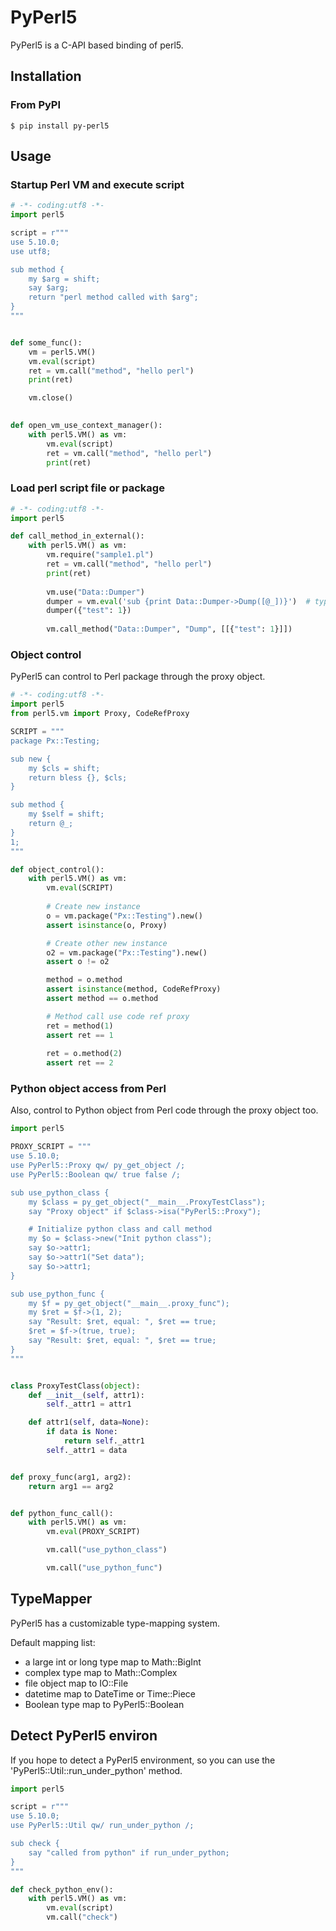 # PyPerl5

PyPerl5 is a C-API based binding of perl5.

## Installation

### From PyPI

```shell script
$ pip install py-perl5
```

##  Usage

### Startup Perl VM and execute script

```python
# -*- coding:utf8 -*-
import perl5

script = r"""
use 5.10.0;
use utf8;

sub method {
    my $arg = shift;
    say $arg;
    return "perl method called with $arg";
}
"""


def some_func():
    vm = perl5.VM()
    vm.eval(script)
    ret = vm.call("method", "hello perl")
    print(ret)

    vm.close()
    

def open_vm_use_context_manager():
    with perl5.VM() as vm:
        vm.eval(script)
        ret = vm.call("method", "hello perl")
        print(ret)
```

### Load perl script file or package
```python
# -*- coding:utf8 -*-
import perl5

def call_method_in_external():
    with perl5.VM() as vm:
        vm.require("sample1.pl")
        ret = vm.call("method", "hello perl")
        print(ret)
        
        vm.use("Data::Dumper")
        dumper = vm.eval('sub {print Data::Dumper->Dump([@_])}')  # type: CodeRefProxy
        dumper({"test": 1})
        
        vm.call_method("Data::Dumper", "Dump", [[{"test": 1}]])
```

### Object control

PyPerl5 can control to Perl package through the proxy object.

```python
# -*- coding:utf8 -*-
import perl5
from perl5.vm import Proxy, CodeRefProxy

SCRIPT = """
package Px::Testing;

sub new {
    my $cls = shift;
    return bless {}, $cls;
}

sub method {
    my $self = shift;
    return @_;
}
1;
"""

def object_control():
    with perl5.VM() as vm:
        vm.eval(SCRIPT)
    
        # Create new instance
        o = vm.package("Px::Testing").new()
        assert isinstance(o, Proxy)

        # Create other new instance
        o2 = vm.package("Px::Testing").new()
        assert o != o2

        method = o.method
        assert isinstance(method, CodeRefProxy)
        assert method == o.method

        # Method call use code ref proxy
        ret = method(1)
        assert ret == 1
        
        ret = o.method(2)
        assert ret == 2
```

### Python object access from Perl

Also, control to Python object from Perl code through the proxy object too.

```python
import perl5

PROXY_SCRIPT = """
use 5.10.0;
use PyPerl5::Proxy qw/ py_get_object /;
use PyPerl5::Boolean qw/ true false /;

sub use_python_class {
    my $class = py_get_object("__main__.ProxyTestClass");
    say "Proxy object" if $class->isa("PyPerl5::Proxy");

    # Initialize python class and call method    
    my $o = $class->new("Init python class");
    say $o->attr1;
    say $o->attr1("Set data");
    say $o->attr1;
}

sub use_python_func {
    my $f = py_get_object("__main__.proxy_func");
    my $ret = $f->(1, 2);
    say "Result: $ret, equal: ", $ret == true;
    $ret = $f->(true, true);
    say "Result: $ret, equal: ", $ret == true;
}
"""


class ProxyTestClass(object):
    def __init__(self, attr1):
        self._attr1 = attr1

    def attr1(self, data=None):
        if data is None:
            return self._attr1
        self._attr1 = data


def proxy_func(arg1, arg2):
    return arg1 == arg2


def python_func_call():
    with perl5.VM() as vm:
        vm.eval(PROXY_SCRIPT)

        vm.call("use_python_class")

        vm.call("use_python_func")
```

## TypeMapper

PyPerl5 has a customizable type-mapping system.

Default mapping list:

- a large int or long type map to Math::BigInt
- complex type map to Math::Complex
- file object map to IO::File
- datetime map to DateTime or Time::Piece
- Boolean type map to PyPerl5::Boolean


## Detect PyPerl5 environ

If you hope to detect a PyPerl5 environment, so you can use the 'PyPerl5::Util::run_under_python' method.

```python
import perl5

script = r"""
use 5.10.0;
use PyPerl5::Util qw/ run_under_python /;

sub check {
    say "called from python" if run_under_python;
}
"""

def check_python_env():
    with perl5.VM() as vm:
        vm.eval(script)
        vm.call("check")
```